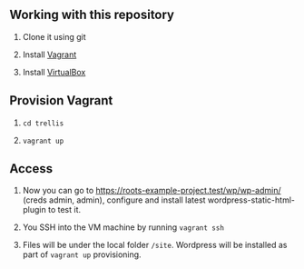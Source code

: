  ## Working with this repository

1. Clone it using git

2. Install [Vagrant](https://www.vagrantup.com/downloads.html)

3. Install [VirtualBox](https://www.virtualbox.org/wiki/Downloads)

## Provision Vagrant

1. `cd trellis`

2. `vagrant up`

## Access
1. Now you can go to https://roots-example-project.test/wp/wp-admin/ (creds admin, admin), configure and install latest wordpress-static-html-plugin to test it.

2. You SSH into the VM machine by running `vagrant ssh`

3. Files will be under the local folder `/site`. Wordpress will be installed as part of `vagrant up` provisioning.
